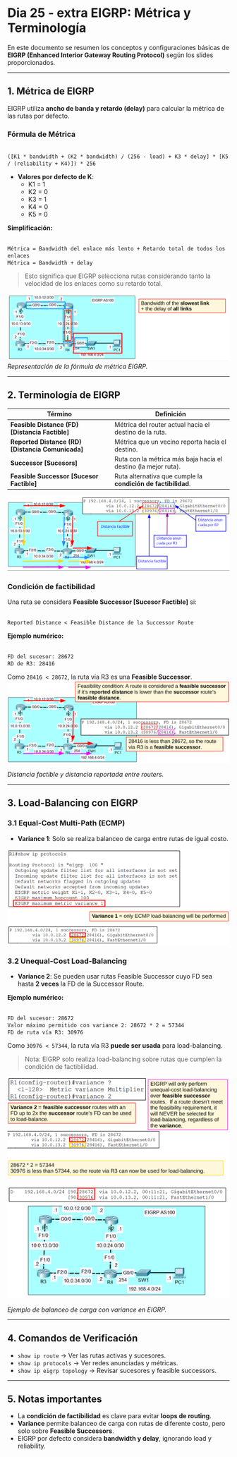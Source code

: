 # Dia 25 - extra EIGRP: Métrica y Terminología

En este documento se resumen los conceptos y configuraciones básicas de **EIGRP (Enhanced Interior Gateway Routing Protocol)** según los slides proporcionados.

---

## 1. Métrica de EIGRP

EIGRP utiliza **ancho de banda y retardo (delay)** para calcular la métrica de las rutas por defecto.

### Fórmula de Métrica

```

([K1 * bandwidth + (K2 * bandwidth) / (256 - load) + K3 * delay] * [K5 / (reliability + K4)]) * 256

```

- **Valores por defecto de K**:  
  - K1 = 1  
  - K2 = 0  
  - K3 = 1  
  - K4 = 0  
  - K5 = 0  

**Simplificación:**  

```

Métrica = Bandwidth del enlace más lento + Retardo total de todos los enlaces
Métrica = Bandwidth + delay

```

> Esto significa que EIGRP selecciona rutas considerando tanto la velocidad de los enlaces como su retardo total.

![Cálculo de métrica EIGRP](images/dia25/eigrp-metrica-formula.png)
*Representación de la fórmula de métrica EIGRP.*

---

## 2. Terminología de EIGRP

| Término                  | Definición                                                                 |
|---------------------------|---------------------------------------------------------------------------|
| **Feasible Distance (FD) [Distancia Factible]** | Métrica del router actual hacia el destino de la ruta.                   |
| **Reported Distance (RD) [Distancia Comunicada]** | Métrica que un vecino reporta hacia el destino.                           |
| **Successor [Sucesors]**             | Ruta con la métrica más baja hacia el destino (la mejor ruta).            |
| **Feasible Successor [Sucesor Factible]**    | Ruta alternativa que cumple la **condición de factibilidad**.             |

![Cálculo de métrica EIGRP](images/dia25/routerx.png)

### Condición de factibilidad
Una ruta se considera **Feasible Successor [Sucesor Factible]** si:

```

Reported Distance < Feasible Distance de la Successor Route

```

**Ejemplo numérico:**


```

FD del sucesor: 28672
RD de R3: 28416

```

Como `28416 < 28672`, la ruta vía R3 es una **Feasible Successor**.
![Cálculo de métrica EIGRP](images/dia25/routerx1.png)


*Distancia factible y distancia reportada entre routers.*

---

## 3. Load-Balancing con EIGRP

### 3.1 Equal-Cost Multi-Path (ECMP)

- **Variance 1**: Solo se realiza balanceo de carga entre rutas de igual costo.

![Ejemplo de FD y RD](images/dia25/eigrp-fd-rd.png)


### 3.2 Unequal-Cost Load-Balancing

- **Variance 2**: Se pueden usar rutas Feasible Successor cuyo FD sea hasta **2 veces** la FD de la Successor Route.

**Ejemplo numérico:**

```

FD del sucesor: 28672
Valor máximo permitido con variance 2: 28672 * 2 = 57344
FD de ruta vía R3: 30976

```

Como `30976 < 57344`, la ruta vía R3 **puede ser usada** para load-balancing.

> Nota: EIGRP solo realiza load-balancing sobre rutas que cumplen la condición de factibilidad.

![Load-balancing EIGRP](images/dia25/eigrp-load-balancing.png)

![Load-balancing EIGRP](images/dia25/eigrp-load-balancing1.png)

*Ejemplo de balanceo de carga con variance en EIGRP.*

---

## 4. Comandos de Verificación

* `show ip route` → Ver las rutas activas y sucesores.
* `show ip protocols` → Ver redes anunciadas y métricas.
* `show ip eigrp topology` → Revisar sucesores y feasible successors.

---

## 5. Notas importantes

* La **condición de factibilidad** es clave para evitar **loops de routing**.
* **Variance** permite balanceo de carga con rutas de diferente costo, pero solo sobre **Feasible Successors**.
* EIGRP por defecto considera **bandwidth y delay**, ignorando load y reliability.